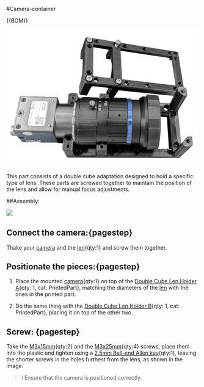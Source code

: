 #Camera-container
 


{{BOM}}

[M3x15mm screw]: parts/mech/M3-15.md "{cat:mechanic}"
[M3x25mm screw]: parts/mech/M3-25.md "{cat:mechanic}"
[2.5mm Ball-end Allen key]: parts/tools/2.5mmBallEndAllenKey.md "{cat:tool}"
[Double Cube Len Holder B]: models/Double_Cube_Len_Holder/LightSheet_Remake-Double_Cube_Len_Holder_B.stl "{previewpage}"
[Double Cube Len Holder A]: models/Double_Cube_Len_Holder/LightSheet_Remake-Double_Cube_Len_Holder_A.stl "{previewpage}"
[Camera]:parts/elect/camera.md  "{cat:electronic}"
[Len]:parts/elect/len.md  "{cat:electronic}"

![](images/TubeLens-DoubleCube/TubeLen-DoubleCube.jpeg)

This part consists of a double cube adaptation designed to hold a specific type of lens. These parts are screwed together to maintain the position of the lens and allow for manual focus adjustments.


##Assembly:

![](images/TubeLens-DoubleCube/TubeLen-DoubleCube.gif)


## Connect the camera:{pagestep}

Thake your  [camera][Camera] and the [len][Len]{qty:1} and screw them together.



## Positionate the pieces:{pagestep}

1. Place the mounted [camera][Camera]{qty:1} on top of the [Double Cube Len Holder A]{qty: 1, cat: PrintedPart}, matching the diameters of the [len][Len] with the ones in the printed part.

2. Do the same thing with the [Double Cube Len Holder B]{qty: 1, cat: PrintedPart}, placing it on top of the other two.

## Screw: {pagestep}

Take the [M3x15mm][M3x15mm screw]{qty:2} and the [M3x25mm][M3x25mm screw]{qty:4} screws, place them into the plastic and tighten using a [2.5mm Ball-end Allen key]{qty:1}, leaving the shorter screws in the holes furthest from the lens, as shown in the image.


>i Ensure that the camera is positioned correctly.
